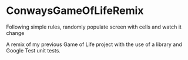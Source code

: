 # ConwaysGameOfLifeRemix

Following simple rules, randomly populate screen with cells and watch it change

A remix of my previous Game of Life project with the use of a library and Google Test unit tests.
